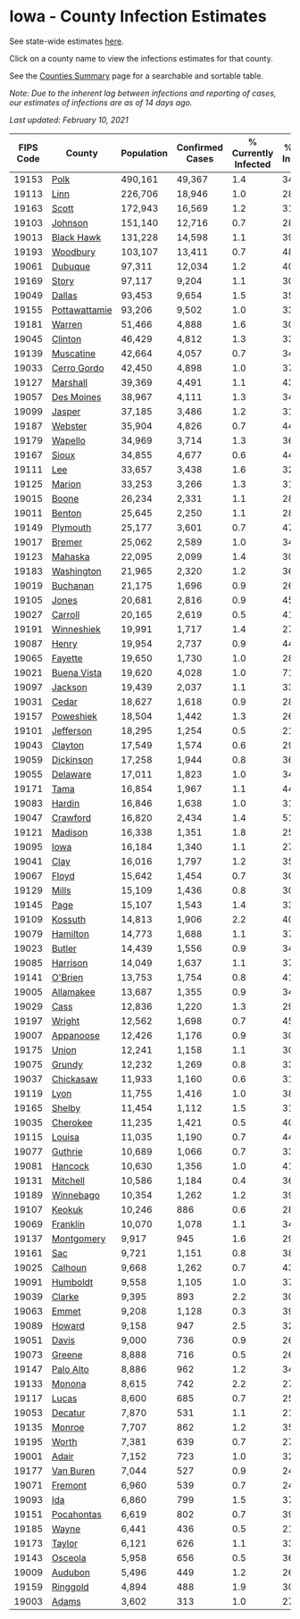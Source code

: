 # Iowa - County Infection Estimates

See state-wide estimates [here](/infections/us-ia).

Click on a county name to view the infections estimates for that county.

See the [Counties Summary](/infections/summary-counties) page for a searchable and sortable table.

*Note: Due to the inherent lag between infections and reporting of cases, our estimates of infections are as of 14 days ago.*

*Last updated: February 10, 2021*

|   FIPS Code |                         County |   Population |   Confirmed Cases |   % Currently Infected |   % Total Infected |
|-------------|--------------------------------|--------------|-------------------|------------------------|--------------------|
|       19153 |                   [Polk](polk) |      490,161 |            49,367 |                    1.4 |               34.0 |
|       19113 |                   [Linn](linn) |      226,706 |            18,946 |                    1.0 |               28.3 |
|       19163 |                 [Scott](scott) |      172,943 |            16,569 |                    1.2 |               31.2 |
|       19103 |             [Johnson](johnson) |      151,140 |            12,716 |                    0.7 |               28.8 |
|       19013 |       [Black Hawk](black-hawk) |      131,228 |            14,598 |                    1.1 |               39.9 |
|       19193 |           [Woodbury](woodbury) |      103,107 |            13,411 |                    0.7 |               48.0 |
|       19061 |             [Dubuque](dubuque) |       97,311 |            12,034 |                    1.2 |               40.4 |
|       19169 |                 [Story](story) |       97,117 |             9,204 |                    1.1 |               30.9 |
|       19049 |               [Dallas](dallas) |       93,453 |             9,654 |                    1.5 |               35.4 |
|       19155 | [Pottawattamie](pottawattamie) |       93,206 |             9,502 |                    1.0 |               33.0 |
|       19181 |               [Warren](warren) |       51,466 |             4,888 |                    1.6 |               30.3 |
|       19045 |             [Clinton](clinton) |       46,429 |             4,812 |                    1.3 |               33.6 |
|       19139 |         [Muscatine](muscatine) |       42,664 |             4,057 |                    0.7 |               34.5 |
|       19033 |     [Cerro Gordo](cerro-gordo) |       42,450 |             4,898 |                    1.0 |               37.4 |
|       19127 |           [Marshall](marshall) |       39,369 |             4,491 |                    1.1 |               43.5 |
|       19057 |       [Des Moines](des-moines) |       38,967 |             4,111 |                    1.3 |               34.0 |
|       19099 |               [Jasper](jasper) |       37,185 |             3,486 |                    1.2 |               31.7 |
|       19187 |             [Webster](webster) |       35,904 |             4,826 |                    0.7 |               44.8 |
|       19179 |             [Wapello](wapello) |       34,969 |             3,714 |                    1.3 |               36.3 |
|       19167 |                 [Sioux](sioux) |       34,855 |             4,677 |                    0.6 |               44.2 |
|       19111 |                     [Lee](lee) |       33,657 |             3,438 |                    1.6 |               32.5 |
|       19125 |               [Marion](marion) |       33,253 |             3,266 |                    1.3 |               31.3 |
|       19015 |                 [Boone](boone) |       26,234 |             2,331 |                    1.1 |               28.5 |
|       19011 |               [Benton](benton) |       25,645 |             2,250 |                    1.1 |               28.6 |
|       19149 |           [Plymouth](plymouth) |       25,177 |             3,601 |                    0.7 |               47.1 |
|       19017 |               [Bremer](bremer) |       25,062 |             2,589 |                    1.0 |               34.2 |
|       19123 |             [Mahaska](mahaska) |       22,095 |             2,099 |                    1.4 |               30.3 |
|       19183 |       [Washington](washington) |       21,965 |             2,320 |                    1.2 |               36.1 |
|       19019 |           [Buchanan](buchanan) |       21,175 |             1,696 |                    0.9 |               26.0 |
|       19105 |                 [Jones](jones) |       20,681 |             2,816 |                    0.9 |               45.4 |
|       19027 |             [Carroll](carroll) |       20,165 |             2,619 |                    0.5 |               41.9 |
|       19191 |       [Winneshiek](winneshiek) |       19,991 |             1,717 |                    1.4 |               27.2 |
|       19087 |                 [Henry](henry) |       19,954 |             2,737 |                    0.9 |               44.6 |
|       19065 |             [Fayette](fayette) |       19,650 |             1,730 |                    1.0 |               28.2 |
|       19021 |     [Buena Vista](buena-vista) |       19,620 |             4,028 |                    1.0 |               71.9 |
|       19097 |             [Jackson](jackson) |       19,439 |             2,037 |                    1.1 |               33.6 |
|       19031 |                 [Cedar](cedar) |       18,627 |             1,618 |                    0.9 |               28.4 |
|       19157 |         [Poweshiek](poweshiek) |       18,504 |             1,442 |                    1.3 |               26.3 |
|       19101 |         [Jefferson](jefferson) |       18,295 |             1,254 |                    0.5 |               21.9 |
|       19043 |             [Clayton](clayton) |       17,549 |             1,574 |                    0.6 |               29.2 |
|       19059 |         [Dickinson](dickinson) |       17,258 |             1,944 |                    0.8 |               36.4 |
|       19055 |           [Delaware](delaware) |       17,011 |             1,823 |                    1.0 |               34.5 |
|       19171 |                   [Tama](tama) |       16,854 |             1,967 |                    1.1 |               44.9 |
|       19083 |               [Hardin](hardin) |       16,846 |             1,638 |                    1.0 |               31.4 |
|       19047 |           [Crawford](crawford) |       16,820 |             2,434 |                    1.4 |               51.2 |
|       19121 |             [Madison](madison) |       16,338 |             1,351 |                    1.8 |               25.8 |
|       19095 |                   [Iowa](iowa) |       16,184 |             1,340 |                    1.1 |               27.0 |
|       19041 |                   [Clay](clay) |       16,016 |             1,797 |                    1.2 |               35.8 |
|       19067 |                 [Floyd](floyd) |       15,642 |             1,454 |                    0.7 |               30.0 |
|       19129 |                 [Mills](mills) |       15,109 |             1,436 |                    0.8 |               30.6 |
|       19145 |                   [Page](page) |       15,107 |             1,543 |                    1.4 |               33.3 |
|       19109 |             [Kossuth](kossuth) |       14,813 |             1,906 |                    2.2 |               40.4 |
|       19079 |           [Hamilton](hamilton) |       14,773 |             1,688 |                    1.1 |               37.1 |
|       19023 |               [Butler](butler) |       14,439 |             1,556 |                    0.9 |               34.8 |
|       19085 |           [Harrison](harrison) |       14,049 |             1,637 |                    1.1 |               37.2 |
|       19141 |             [O'Brien](o'brien) |       13,753 |             1,754 |                    0.8 |               41.3 |
|       19005 |         [Allamakee](allamakee) |       13,687 |             1,355 |                    0.9 |               34.3 |
|       19029 |                   [Cass](cass) |       12,836 |             1,220 |                    1.3 |               29.9 |
|       19197 |               [Wright](wright) |       12,562 |             1,698 |                    0.7 |               45.4 |
|       19007 |         [Appanoose](appanoose) |       12,426 |             1,176 |                    0.9 |               30.3 |
|       19175 |                 [Union](union) |       12,241 |             1,158 |                    1.1 |               30.4 |
|       19075 |               [Grundy](grundy) |       12,232 |             1,269 |                    0.8 |               33.5 |
|       19037 |         [Chickasaw](chickasaw) |       11,933 |             1,160 |                    0.6 |               31.5 |
|       19119 |                   [Lyon](lyon) |       11,755 |             1,416 |                    1.0 |               38.8 |
|       19165 |               [Shelby](shelby) |       11,454 |             1,112 |                    1.5 |               31.8 |
|       19035 |           [Cherokee](cherokee) |       11,235 |             1,421 |                    0.5 |               40.5 |
|       19115 |               [Louisa](louisa) |       11,035 |             1,190 |                    0.7 |               44.7 |
|       19077 |             [Guthrie](guthrie) |       10,689 |             1,066 |                    0.7 |               33.0 |
|       19081 |             [Hancock](hancock) |       10,630 |             1,356 |                    1.0 |               41.1 |
|       19131 |           [Mitchell](mitchell) |       10,586 |             1,184 |                    0.4 |               36.1 |
|       19189 |         [Winnebago](winnebago) |       10,354 |             1,262 |                    1.2 |               39.2 |
|       19107 |               [Keokuk](keokuk) |       10,246 |               886 |                    0.6 |               28.1 |
|       19069 |           [Franklin](franklin) |       10,070 |             1,078 |                    1.1 |               34.7 |
|       19137 |       [Montgomery](montgomery) |        9,917 |               945 |                    1.6 |               29.7 |
|       19161 |                     [Sac](sac) |        9,721 |             1,151 |                    0.8 |               38.4 |
|       19025 |             [Calhoun](calhoun) |        9,668 |             1,262 |                    0.7 |               43.1 |
|       19091 |           [Humboldt](humboldt) |        9,558 |             1,105 |                    1.0 |               37.9 |
|       19039 |               [Clarke](clarke) |        9,395 |               893 |                    2.2 |               30.3 |
|       19063 |                 [Emmet](emmet) |        9,208 |             1,128 |                    0.3 |               39.3 |
|       19089 |               [Howard](howard) |        9,158 |               947 |                    2.5 |               32.7 |
|       19051 |                 [Davis](davis) |        9,000 |               736 |                    0.9 |               26.4 |
|       19073 |               [Greene](greene) |        8,888 |               716 |                    0.5 |               26.4 |
|       19147 |         [Palo Alto](palo-alto) |        8,886 |               962 |                    1.2 |               34.5 |
|       19133 |               [Monona](monona) |        8,615 |               742 |                    2.2 |               27.4 |
|       19117 |                 [Lucas](lucas) |        8,600 |               685 |                    0.7 |               25.1 |
|       19053 |             [Decatur](decatur) |        7,870 |               531 |                    1.1 |               21.2 |
|       19135 |               [Monroe](monroe) |        7,707 |               862 |                    1.2 |               35.3 |
|       19195 |                 [Worth](worth) |        7,381 |               639 |                    0.7 |               27.4 |
|       19001 |                 [Adair](adair) |        7,152 |               723 |                    1.0 |               32.3 |
|       19177 |         [Van Buren](van-buren) |        7,044 |               527 |                    0.9 |               24.5 |
|       19071 |             [Fremont](fremont) |        6,960 |               539 |                    0.7 |               24.6 |
|       19093 |                     [Ida](ida) |        6,860 |               799 |                    1.5 |               37.1 |
|       19151 |       [Pocahontas](pocahontas) |        6,619 |               802 |                    0.7 |               39.5 |
|       19185 |                 [Wayne](wayne) |        6,441 |               436 |                    0.5 |               21.6 |
|       19173 |               [Taylor](taylor) |        6,121 |               626 |                    1.1 |               33.6 |
|       19143 |             [Osceola](osceola) |        5,958 |               656 |                    0.5 |               36.9 |
|       19009 |             [Audubon](audubon) |        5,496 |               449 |                    1.2 |               26.1 |
|       19159 |           [Ringgold](ringgold) |        4,894 |               488 |                    1.9 |               30.7 |
|       19003 |                 [Adams](adams) |        3,602 |               313 |                    1.0 |               27.5 |